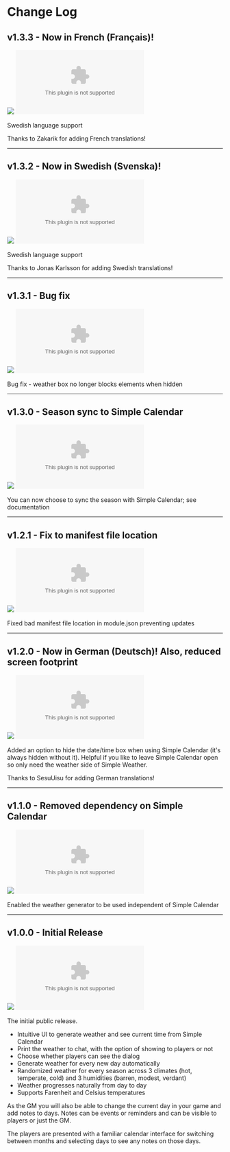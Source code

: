 # Change Log

## v1.3.3 - Now in French (Français)!
![](https://img.shields.io/badge/release%20date-October%2024%2C%202023-blue)
![GitHub release](https://img.shields.io/github/downloads-pre/dovrosenberg/foundry-simple-weather/v1.3.3/module.zip)

Swedish language support

Thanks to Zakarik for adding French translations!

<hr/>

## v1.3.2 - Now in Swedish (Svenska)!
![](https://img.shields.io/badge/release%20date-October%2022%2C%202023-blue)
![GitHub release](https://img.shields.io/github/downloads-pre/dovrosenberg/foundry-simple-weather/v1.3.2/module.zip)

Swedish language support

Thanks to Jonas Karlsson for adding Swedish translations!

<hr/>

## v1.3.1 - Bug fix
![](https://img.shields.io/badge/release%20date-October%2021%2C%202023-blue)
![GitHub release](https://img.shields.io/github/downloads-pre/dovrosenberg/foundry-simple-weather/v1.3.1/module.zip)

Bug fix - weather box no longer blocks elements when hidden

<hr/>

## v1.3.0 - Season sync to Simple Calendar
![](https://img.shields.io/badge/release%20date-October%2021%2C%202023-blue)
![GitHub release](https://img.shields.io/github/downloads-pre/dovrosenberg/foundry-simple-weather/v1.3.0/module.zip)

You can now choose to sync the season with Simple Calendar; see documentation 

<hr/>

## v1.2.1 - Fix to manifest file location
![](https://img.shields.io/badge/release%20date-October%2020%2C%202023-blue)
![GitHub release](https://img.shields.io/github/downloads-pre/dovrosenberg/foundry-simple-weather/v1.2.1/module.zip)

Fixed bad manifest file location in module.json preventing updates 

<hr/>

## v1.2.0 - Now in German (Deutsch)!  Also, reduced screen footprint

![](https://img.shields.io/badge/release%20date-October%2020%2C%202023-blue)
![GitHub release](https://img.shields.io/github/downloads-pre/dovrosenberg/foundry-simple-weather/v1.2.0/module.zip)

Added an option to hide the date/time box when using Simple Calendar (it's always hidden without it).  Helpful if you like to leave Simple Calendar open so only need the weather side of Simple Weather.

Thanks to SesuUisu for adding German translations!

<hr/>

## v1.1.0 - Removed dependency on Simple Calendar

![](https://img.shields.io/badge/release%20date-October%2017%2C%202023-blue)
![GitHub release](https://img.shields.io/github/downloads-pre/dovrosenberg/foundry-simple-weather/v1.1.0/module.zip)

Enabled the weather generator to be used independent of Simple Calendar

<hr/>

## v1.0.0 - Initial Release

![](https://img.shields.io/badge/release%20date-October%2016%2C%202023-blue)
![GitHub release](https://img.shields.io/github/downloads-pre/dovrosenberg/foundry-simple-weather/v1.0.0/module.zip)

The initial public release.

- Intuitive UI to generate weather and see current time from Simple Calendar 
- Print the weather to chat, with the option of showing to players or not
- Choose whether players can see the dialog
- Generate weather for every new day automatically
- Randomized weather for every season across 3 climates (hot, temperate, cold) and 3 humidities (barren, modest, verdant)
- Weather progresses naturally from day to day
- Supports Farenheit and Celsius temperatures

As the GM you will also be able to change the current day in your game and add notes to days. Notes can be events or reminders and can be visible to players or just the GM.

The players are presented with a familiar calendar interface for switching between months and selecting days to see any notes on those days.
